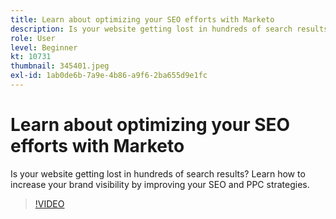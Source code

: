 ```yaml
---
title: Learn about optimizing your SEO efforts with Marketo
description: Is your website getting lost in hundreds of search results? Learn how to increase your brand visibility by improving your SEO and PPC strategies.
role: User
level: Beginner
kt: 10731
thumbnail: 345401.jpeg
exl-id: 1ab0de6b-7a9e-4b86-a9f6-2ba655d9e1fc
---
```

# Learn about optimizing your SEO efforts with Marketo

Is your website getting lost in hundreds of search results? Learn how to increase your brand visibility by improving your SEO and PPC strategies.

>[!VIDEO](https://video.tv.adobe.com/v/345401/?quality=12&learn=on)
